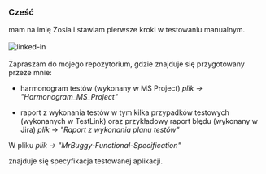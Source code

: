 ### Cześć
mam na imię Zosia i stawiam pierwsze kroki w testowaniu manualnym. 
<br>
<br>[<img align="left" alt="linked-in" src="https://img.shields.io/badge/linkedin-%230077B5.svg?&style=for-the-badge&logo=linkedin&logoColor=white" />](https://www.linkedin.com/in/zofia-zagrobelna-profil00/)
<br>
<br>
Zapraszam do mojego repozytorium, gdzie znajduje się przygotowany przeze mnie: 
- harmonogram testów (wykonany w MS Project) <i>plik -> "Harmonogram_MS_Project" </i></p>
- raport z wykonania testów w tym kilka przypadków testowych (wykonanych w TestLink) oraz przykładowy raport błędu (wykonany w Jira) <i>plik -> "Raport z wykonania planu testów"</i></p>

W pliku <i>plik -> "MrBuggy-Functional-Specification"</i></p> znajduje się specyfikacja testowanej aplikacji. 


